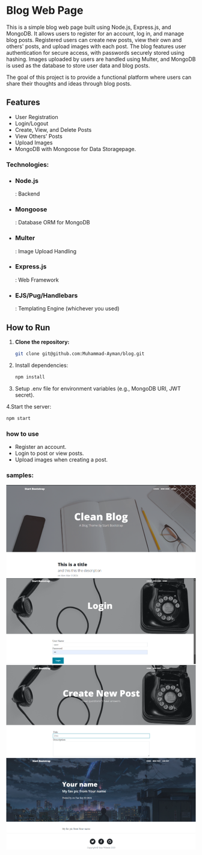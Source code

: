 # Blog Web Page

This is a simple blog web page built using Node.js, Express.js, and MongoDB. It allows users to register for an account, log in, and manage blog posts. Registered users can create new posts, view their own and others' posts, and upload images with each post. The blog features user authentication for secure access, with passwords securely stored using hashing. Images uploaded by users are handled using Multer, and MongoDB is used as the database to store user data and blog posts.

The goal of this project is to provide a functional platform where users can share their thoughts and ideas through blog posts.

## Features

- User Registration
- Login/Logout
- Create, View, and Delete Posts
- View Others' Posts
- Upload Images
- MongoDB with Mongoose for Data Storagepage.

### Technologies:

- <h3>Node.js</h3>: Backend
- <h3>Mongoose</h3>: Database ORM for MongoDB
- <h3>Multer</h3>: Image Upload Handling
- <h3>Express.js</h3>: Web Framework
- <h3>EJS/Pug/Handlebars</h3>: Templating Engine (whichever you used)

## How to Run

1. **Clone the repository:**

   ```bash
   git clone git@github.com:Muhammad-Ayman/blog.git

   ```

2. Install dependencies:

   ```bash
   npm install

   ```

3. Setup .env file for environment variables (e.g., MongoDB URI, JWT secret).

4.Start the server:

```bash
npm start

```

### how to use

- Register an account.
- Login to post or view posts.
- Upload images when creating a post.

### samples:

![Home](md/1.png)
![Login](md/2.png)
![Post](md/3.png)
![Posted](md/4.png)
